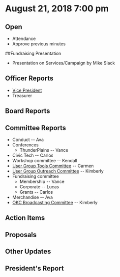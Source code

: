 # August 21, 2018 7:00 pm

## Open
* Attendance
* Approve previous minutes

##Fundraising Presentation
* Presentation on Services/Campaign by Mike Slack

## Officer Reports
* [Vice President]()
* Treasurer

## Board Reports

## Committee Reports

* Conduct -- Ava
* Conferences
    - ThunderPlains -- Vance
* Civic Tech -- Carlos
* Workshop committee -- Kendall
* [User Group Tools Committee](https://github.com/techlahoma/board_meetings/blob/master/2018/committee_reports/08_ug_tooling.md) -- Carmen
* [User Group Outreach Committee](https://github.com/techlahoma/board_meetings/blob/master/2018/committee_reports/08_usergroup_outreach.md) -- Kimberly
* Fundraising committee
    - Membership -- Vance
    - Corporate -- Lucas
    - Grants -- Carlos
* Merchandise -- Ava
* [OKC Broadcasting Committee](https://github.com/techlahoma/board_meetings/blob/master/2018/committee_reports/08_okc_broadcasting.md) -- Kimberly

## Action Items

## Proposals

## Other Updates

## President's Report 
